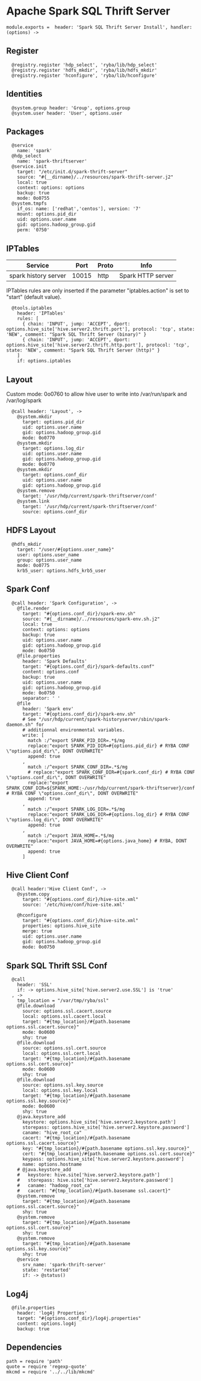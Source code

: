 
# Apache Spark SQL Thrift Server

    module.exports =  header: 'Spark SQL Thrift Server Install', handler: (options) ->

## Register

      @registry.register 'hdp_select', 'ryba/lib/hdp_select'
      @registry.register 'hdfs_mkdir', 'ryba/lib/hdfs_mkdir'
      @registry.register 'hconfigure', 'ryba/lib/hconfigure'

## Identities

      @system.group header: 'Group', options.group
      @system.user header: 'User', options.user

## Packages

      @service
        name: 'spark'
      @hdp_select
        name: 'spark-thriftserver'
      @service.init
        target: "/etc/init.d/spark-thrift-server"
        source: "#{__dirname}/../resources/spark-thrift-server.j2"
        local: true
        context: options: options
        backup: true
        mode: 0o0755
      @system.tmpfs
        if_os: name: ['redhat','centos'], version: '7'
        mount: options.pid_dir
        uid: options.user.name
        gid: options.hadoop_group.gid
        perm: '0750'

## IPTables

| Service              | Port  | Proto | Info              |
|----------------------|-------|-------|-------------------|
| spark history server | 10015 | http  | Spark HTTP server |

IPTables rules are only inserted if the parameter "iptables.action" is set to
"start" (default value).

      @tools.iptables
        header: 'IPTables'
        rules: [
          { chain: 'INPUT', jump: 'ACCEPT', dport: options.hive_site['hive.server2.thrift.port'], protocol: 'tcp', state: 'NEW', comment: "Spark SQL Thrift Server (binary)" }
          { chain: 'INPUT', jump: 'ACCEPT', dport: options.hive_site['hive.server2.thrift.http.port'], protocol: 'tcp', state: 'NEW', comment: "Spark SQL Thrift Server (http)" }
        ]
        if: options.iptables

## Layout

Custom mode: 0o0760 to allow hive user to write into /var/run/spark and /var/log/spark

      @call header: 'Layout', ->
        @system.mkdir
          target: options.pid_dir
          uid: options.user.name
          gid: options.hadoop_group.gid
          mode: 0o0770
        @system.mkdir
          target: options.log_dir
          uid: options.user.name
          gid: options.hadoop_group.gid
          mode: 0o0770
        @system.mkdir
          target: options.conf_dir
          uid: options.user.name
          gid: options.hadoop_group.gid
        @system.remove
          target: '/usr/hdp/current/spark-thriftserver/conf'
        @system.link
          target: '/usr/hdp/current/spark-thriftserver/conf'
          source: options.conf_dir

## HDFS Layout

      @hdfs_mkdir
        target: "/user/#{options.user_name}"
        user: options.user_name
        group: options.user_name
        mode: 0o0775
        krb5_user: options.hdfs_krb5_user

## Spark Conf

      @call header: 'Spark Configuration', ->
        @file.render
          target: "#{options.conf_dir}/spark-env.sh"
          source: "#{__dirname}/../resources/spark-env.sh.j2"
          local: true
          context: options: options
          backup: true
          uid: options.user.name
          gid: options.hadoop_group.gid
          mode: 0o0750
        @file.properties
          header: 'Spark Defaults'
          target: "#{options.conf_dir}/spark-defaults.conf"
          content: options.conf
          backup: true
          uid: options.user.name
          gid: options.hadoop_group.gid
          mode: 0o0750
          separator: ' '
        @file
          header: 'Spark env'
          target: "#{options.conf_dir}/spark-env.sh"
          # See "/usr/hdp/current/spark-historyserver/sbin/spark-daemon.sh" for
          # additionnal environmental variables.
          write: [
            match :/^export SPARK_PID_DIR=.*$/mg
            replace:"export SPARK_PID_DIR=#{options.pid_dir} # RYBA CONF \"options.pid_dir\", DONT OVERWRITE"
            append: true
          ,
            match :/^export SPARK_CONF_DIR=.*$/mg
            # replace:"export SPARK_CONF_DIR=#{spark.conf_dir} # RYBA CONF \"options.conf_dir\", DONT OVERWRITE"
            replace:"export SPARK_CONF_DIR=${SPARK_HOME:-/usr/hdp/current/spark-thriftserver}/conf # RYBA CONF \"options.conf_dir\", DONT OVERWRITE"
            append: true
          ,
            match :/^export SPARK_LOG_DIR=.*$/mg
            replace:"export SPARK_LOG_DIR=#{options.log_dir} # RYBA CONF \"options.log_dir\", DONT OVERWRITE"
            append: true
          ,
            match :/^export JAVA_HOME=.*$/mg
            replace:"export JAVA_HOME=#{options.java_home} # RYBA, DONT OVERWRITE"
            append: true
          ]

## Hive Client Conf

      @call header:'Hive Client Conf', ->
        @system.copy
          target: "#{options.conf_dir}/hive-site.xml"
          source: '/etc/hive/conf/hive-site.xml'

        @hconfigure
          target: "#{options.conf_dir}/hive-site.xml"
          properties: options.hive_site
          merge: true
          uid: options.user.name
          gid: options.hadoop_group.gid
          mode: 0o0750

## Spark SQL Thrift SSL Conf      

      @call
        header: 'SSL'
        if: -> options.hive_site['hive.server2.use.SSL'] is 'true'
      , ->
        tmp_location = "/var/tmp/ryba/ssl"
        @file.download
          source: options.ssl.cacert.source
          local: options.ssl.cacert.local
          target: "#{tmp_location}/#{path.basename options.ssl.cacert.source}"
          mode: 0o0600
          shy: true
        @file.download
          source: options.ssl.cert.source
          local: options.ssl.cert.local
          target: "#{tmp_location}/#{path.basename options.ssl.cert.source}"
          mode: 0o0600
          shy: true
        @file.download
          source: options.ssl.key.source
          local: options.ssl.key.local
          target: "#{tmp_location}/#{path.basename options.ssl.key.source}"
          mode: 0o0600
          shy: true
        @java.keystore_add
          keystore: options.hive_site['hive.server2.keystore.path']
          storepass: options.hive_site['hive.server2.keystore.password']
          caname: "hive_root_ca"
          cacert: "#{tmp_location}/#{path.basename options.ssl.cacert.source}"
          key: "#{tmp_location}/#{path.basename options.ssl.key.source}"
          cert: "#{tmp_location}/#{path.basename options.ssl.cert.source}"
          keypass: options.hive_site['hive.server2.keystore.password']
          name: options.hostname
        # @java.keystore_add
        #   keystore: hive.site['hive.server2.keystore.path']
        #   storepass: hive.site['hive.server2.keystore.password']
        #   caname: "hadoop_root_ca"
        #   cacert: "#{tmp_location}/#{path.basename ssl.cacert}"
        @system.remove
          target: "#{tmp_location}/#{path.basename options.ssl.cacert.source}"
          shy: true
        @system.remove
          target: "#{tmp_location}/#{path.basename options.ssl.cert.source}"
          shy: true
        @system.remove
          target: "#{tmp_location}/#{path.basename options.ssl.key.source}"
          shy: true
        @service
          srv_name: 'spark-thrift-server'
          state: 'restarted'
          if: -> @status()

## Log4j 

      @file.properties
        header: 'log4j Properties'
        target: "#{options.conf_dir}/log4j.properties"
        content: options.log4j
        backup: true

## Dependencies

    path = require 'path'
    quote = require 'regexp-quote'
    mkcmd = require '../../lib/mkcmd'
